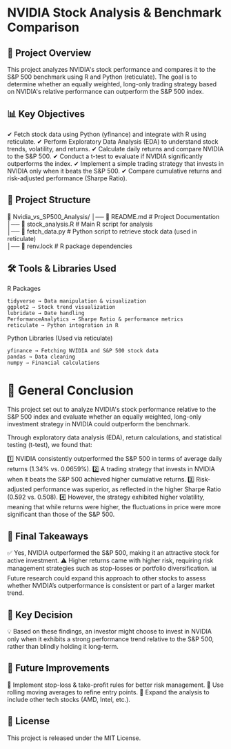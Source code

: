 # NVIDIA Stock Analysis & Benchmark Comparison
## 📌 Project Overview

This project analyzes NVIDIA's stock performance and compares it to the S&P 500 benchmark using R and Python (reticulate). The goal is to determine whether an equally weighted, long-only trading strategy based on NVIDIA's relative performance can outperform the S&P 500 index.

## 📊 Key Objectives

✔ Fetch stock data using Python (yfinance) and integrate with R using reticulate.
✔ Perform Exploratory Data Analysis (EDA) to understand stock trends, volatility, and returns.
✔ Calculate daily returns and compare NVIDIA to the S&P 500.
✔ Conduct a t-test to evaluate if NVIDIA significantly outperforms the index.
✔ Implement a simple trading strategy that invests in NVIDIA only when it beats the S&P 500.
✔ Compare cumulative returns and risk-adjusted performance (Sharpe Ratio).

## 📂 Project Structure

📁 Nvidia_vs_SP500_Analysis/
│── 📜 README.md           # Project Documentation  
│── 📜 stock_analysis.R    # Main R script for analysis  
│── 📜 fetch_data.py       # Python script to retrieve stock data (used in reticulate)   
│── 📜 renv.lock           # R package dependencies  

## 🛠️ Tools & Libraries Used
R Packages

    tidyverse → Data manipulation & visualization
    ggplot2 → Stock trend visualization
    lubridate → Date handling
    PerformanceAnalytics → Sharpe Ratio & performance metrics
    reticulate → Python integration in R

Python Libraries (Used via reticulate)

    yfinance → Fetching NVIDIA and S&P 500 stock data
    pandas → Data cleaning
    numpy → Financial calculations


# 📌 General Conclusion
This project set out to analyze NVIDIA's stock performance relative to the S&P 500 index and evaluate whether an equally weighted, long-only investment strategy in NVIDIA could outperform the benchmark.

Through exploratory data analysis (EDA), return calculations, and statistical testing (t-test), we found that:

1️⃣ NVIDIA consistently outperformed the S&P 500 in terms of average daily returns (1.34% vs. 0.0659%).
2️⃣ A trading strategy that invests in NVIDIA when it beats the S&P 500 achieved higher cumulative returns.
3️⃣ Risk-adjusted performance was superior, as reflected in the higher Sharpe Ratio (0.592 vs. 0.508).
4️⃣ However, the strategy exhibited higher volatility, meaning that while returns were higher, the fluctuations in price were more significant than those of the S&P 500.

## 📌 Final Takeaways

✅ Yes, NVIDIA outperformed the S&P 500, making it an attractive stock for active investment.
⚠️ Higher returns came with higher risk, requiring risk management strategies such as stop-losses or portfolio diversification.
📊 Future research could expand this approach to other stocks to assess whether NVIDIA’s outperformance is consistent or part of a larger market trend.

## 📌 Key Decision

💡 Based on these findings, an investor might choose to invest in NVIDIA only when it exhibits a strong performance trend relative to the S&P 500, rather than blindly holding it long-term.

## 📌 Future Improvements

🔹 Implement stop-loss & take-profit rules for better risk management.
🔹 Use rolling moving averages to refine entry points.
🔹 Expand the analysis to include other tech stocks (AMD, Intel, etc.).

## 📜 License

This project is released under the MIT License.


